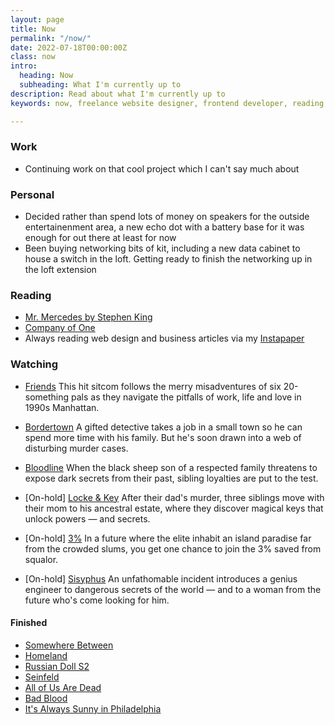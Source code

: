 ```yaml
---
layout: page
title: Now
permalink: "/now/"
date: 2022-07-18T00:00:00Z
class: now
intro:
  heading: Now
  subheading: What I'm currently up to
description: Read about what I'm currently up to
keywords: now, freelance website designer, frontend developer, reading, watching, work

---
```

### Work
* Continuing work on that cool project which I can't say much about

### Personal
* Decided rather than spend lots of money on speakers for the outside entertainenment area, a new echo dot with a battery base for it was enough for out there at least for now
* Been buying networking bits of kit, including a new data cabinet to house a switch in the loft. Getting ready to finish the networking up in the loft extension

### Reading
* [Mr. Mercedes by Stephen King](https://bookwyrm.social/book/36342 "Mr. Mercedes by Stephen King")
* [Company of One](https://bookwyrm.social/book/184714 "Company of One")
* Always reading web design and business articles via my [Instapaper](https://www.instapaper.com/p/juanfernandes "Juan Fernandes on Instapaper")

### Watching
* [Friends](https://www.netflix.com/gb/title/70153404 "Friends")
  This hit sitcom follows the merry misadventures of six 20-something pals as they navigate the pitfalls of work, life and love in 1990s Manhattan.

* [Bordertown](https://www.netflix.com/gb/title/80145143 "Bordertown")
  A gifted detective takes a job in a small town so he can spend more time with his family. But he's soon drawn into a web of disturbing murder cases.

* [Bloodline](https://www.netflix.com/gb/title/80010655 "Bloodline")
  When the black sheep son of a respected family threatens to expose dark secrets from their past, sibling loyalties are put to the test.

* [On-hold] [Locke & Key](https://www.netflix.com/gb/Title/80241239 "Locke & Key")
  After their dad's murder, three siblings move with their mom to his ancestral estate, where they discover magical keys that unlock powers — and secrets.

* [On-hold] [3%](https://www.netflix.com/gb/title/80074220 "3%")
  In a future where the elite inhabit an island paradise far from the crowded slums, you get one chance to join the 3% saved from squalor.

* [On-hold] [Sisyphus](https://www.netflix.com/gb/title/81397558)
  An unfathomable incident introduces a genius engineer to dangerous secrets of the world — and to a woman from the future who's come looking for him.

#### Finished
* [Somewhere Between](https://www.netflix.com/gb/title/80173623 "Somewhere Between")
* [Homeland](https://www.netflix.com/gb/title/70180387 "Homeland")
* [Russian Doll S2](https://www.netflix.com/gb/title/80211627 "Russian Doll")
* [Seinfeld](https://www.netflix.com/gb/title/70153373 "Seinfeld")
* [All of Us Are Dead](https://www.netflix.com/gb/title/81237994 "All of Us Are Dead")
* [Bad Blood](https://www.netflix.com/gb/TITLE/80221787 "Bad Blood")
* [It's Always Sunny in Philadelphia](https://www3.stage.netflix.com/gb/title/70136141 "It's Always Sunny in Philadelphia")
